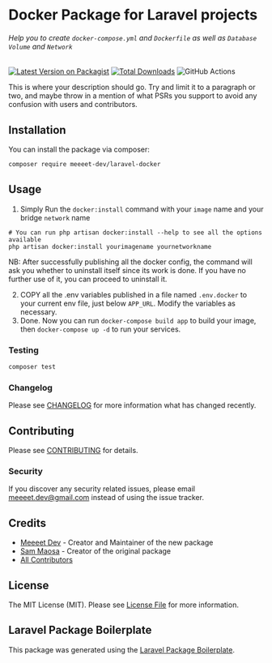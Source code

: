 # Docker Package for Laravel projects

###### Help you to create `docker-compose.yml` and `Dockerfile` as well as `Database Volume` and `Network`

[![Latest Version on Packagist](https://img.shields.io/packagist/v/meeeet-dev/laravel-docker.svg?style=flat-square)](https://packagist.org/packages/meeeet-dev/laravel-docker)
[![Total Downloads](https://img.shields.io/packagist/dt/meeeet-dev/laravel-docker.svg?style=flat-square)](https://packagist.org/packages/meeeet-dev/laravel-docker)
![GitHub Actions](https://github.com/meeeet-dev/laravel-docker/actions/workflows/main.yml/badge.svg)

This is where your description should go. Try and limit it to a paragraph or two, and maybe throw in a mention of what PSRs you support to avoid any confusion with users and contributors.

## Installation

You can install the package via composer:

```bash
composer require meeeet-dev/laravel-docker
```

## Usage

1. Simply Run the `docker:install` command with your `image` name and your bridge `network` name
```shell
# You can run php artisan docker:install --help to see all the options available
php artisan docker:install yourimagename yournetworkname
```
 NB: After successfully publishing all the docker config, the command will ask you whether to uninstall itself since its work is done. If you have no further use of it, you can proceed to uninstall it.

2. COPY all the .env variables published in a file named `.env.docker` to your current env file, just below `APP_URL`. Modify the variables as necessary.
3. Done. Now you can run `docker-compose build app` to build your image, then `docker-compose up -d` to run your services.

### Testing

```bash
composer test
```

### Changelog

Please see [CHANGELOG](CHANGELOG.md) for more information what has changed recently.

## Contributing

Please see [CONTRIBUTING](CONTRIBUTING.md) for details.

### Security

If you discover any security related issues, please email meeeet.dev@gmail.com instead of using the issue tracker.

## Credits

-   [Meeeet Dev](https://github.com/meeeet-dev) - Creator and Maintainer of the new package
-   [Sam Maosa](https://github.com/savannabits) - Creator of the original package
-   [All Contributors](../../contributors)

## License

The MIT License (MIT). Please see [License File](LICENSE.md) for more information.

## Laravel Package Boilerplate

This package was generated using the [Laravel Package Boilerplate](https://laravelpackageboilerplate.com).

